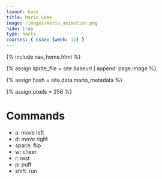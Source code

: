 ```yaml
---
layout: base
title: Mario Game
image: /images/mario_animation.png
hide: true
type: hacks
courses: { csse: {week: 13} }
---
```

<!-- Liquid:  statements -->

<!-- Include submenu from _includes to top of pages -->
{% include nav_home.html %}
<!--- Concatenation of site URL to frontmatter image  --->
{% assign sprite_file = site.baseurl | append: page.image %}
<!--- Has is a list variable containing mario metadata for sprite --->
{% assign hash = site.data.mario_metadata %}  
<!--- Size width/height of Sprit images --->
{% assign pixels = 256 %} 

<!--- HTML for page contains <p> tag named "Mario" and class properties for a "sprite"  -->

<p id="mario" class="sprite"></p>
  
<!--- Embedded Cascading Style Sheet (CSS) rules, 
        define how HTML elements look 
--->
<style>

  /*CSS style rules for the id and class of the sprite...
  */
  .sprite {
    height: {{pixels}}px;
    width: {{pixels}}px;
    background-image: url('{{sprite_file}}');
    background-repeat: no-repeat;
  }

  /*background position of sprite element
  */
  #mario {
    background-position: calc({{animations[0].col}} * {{pixels}} * -1px) calc({{animations[0].row}} * {{pixels}}* -1px);
  }
</style>

<!--- Embedded executable code--->
<script>
  ////////// convert YML hash to javascript key:value objects /////////

  var mario_metadata = {}; //key, value object
  {% for key in hash %}  
  
  var key = "{{key | first}}"  //key
  var values = {} //values object
  values["row"] = {{key.row}}
  values["col"] = {{key.col}}
  values["frames"] = {{key.frames}}
  mario_metadata[key] = values; //key with values added

  {% endfor %}

  ////////// game object for player /////////

  class Mario {
    constructor(meta_data) {
      this.tID = null;  //capture setInterval() task ID
      this.positionX = 0;  // current position of sprite in X direction
      this.currentSpeed = 0;
      this.marioElement = document.getElementById("mario"); //HTML element of sprite
      this.pixels = {{pixels}}; //pixel offset of images in the sprite, set by liquid constant
      this.interval = 100; //animation time interval
      this.obj = meta_data;
      this.marioElement.style.position = "absolute";
    }

    animate(obj, speed) {
      let frame = 0;
      const row = obj.row * this.pixels;
      this.currentSpeed = speed;

      this.tID = setInterval(() => {
        const col = (frame + obj.col) * this.pixels;
        this.marioElement.style.backgroundPosition = `-${col}px -${row}px`;
        this.marioElement.style.left = `${this.positionX}px`;

        this.positionX += speed;
        frame = (frame + 1) % obj.frames;

        const viewportWidth = window.innerWidth;
        if (this.positionX > viewportWidth - this.pixels) {
          document.documentElement.scrollLeft = this.positionX - viewportWidth + this.pixels;
        }
      }, this.interval);
    }

    startWalking() {
      this.stopAnimate();
      this.animate(this.obj["Walk"], 3);
    }

    startWalkingL() {
      this.stopAnimate();
      this.animate(this.obj["WalkL"], -3);
    }

    startRunning() {
      this.stopAnimate();
      this.animate(this.obj["Run1"], 6);
    }

    startRunningL(){
        this.stopAnimate();
        this.animate(this.obj["Run1L"], -6)
    }

    startPuffing() {
      this.stopAnimate();
      this.animate(this.obj["Puff"], 0);
    }

    startPuffingL() {
      this.stopAnimate();
      this.animate(this.obj["PuffL"], 0);
    }

    startCheering() {
      this.stopAnimate();
      this.animate(this.obj["Cheer"], 0);
    }

    startCheeringL() {
      this.stopAnimate();
      this.animate(this.obj["CheerL"], 0);
    }

    startFlipping() {
      this.stopAnimate();
      this.animate(this.obj["Flip"], 0);
    }
    startFlippingL() {
      this.stopAnimate();
      this.animate(this.obj["FlipL"], 0);
    }
    startResting() {
      this.stopAnimate();
      this.animate(this.obj["Rest"], 0);
    }

    startRestingL() {
      this.stopAnimate();
      this.animate(this.obj["RestL"], 0);
    }

    stopAnimate() {
      clearInterval(this.tID);
    }
  }

  const mario = new Mario(mario_metadata);
  
  let dKeyPressed = false;
  let aKeyPressed = false;
  let shiftKeyPressed = false;
  let pKeyPressed = false;
  let rKeyPressed = false;
  let wKeyPressed = false;
  let spaceKeyPressed = false;

  ////////// event control /////////

  window.addEventListener("keydown", (event) => {
    if (event.key === "d") {
      event.preventDefault();
        if (!dKeyPressed) {
        aKeyPressed = false;
        dKeyPressed = true;
        mario.startWalking();
        } 
    } else if (event.key === "a") {
      event.preventDefault();
      if (!aKeyPressed) {
        dKeyPressed = false;
        aKeyPressed = true;
        mario.startWalkingL();
    }
    } else if (event.key === "Shift" && dKeyPressed) {
      dKeyPressed = false;
      event.preventDefault();
      mario.startRunning();
    } else if (event.key === "Shift" && aKeyPressed) {
      aKeyPressed = false;
      event.preventDefault();
      mario.startRunningL(); 
    } else if (event.key === "w" && dKeyPressed) {
      dKeyPressed = false;
      event.preventDefault();
      mario.startCheering();
    } else if (event.key === "w" && aKeyPressed) {
      aKeyPressed = false;
      event.preventDefault();
      mario.startCheeringL();
    } else if (event.key === " " && dKeyPressed) {
      dKeyPressed = false;
      event.preventDefault();
      mario.startFlipping();
    } else if (event.key === " " && aKeyPressed) {
      aKeyPressed = false;
      event.preventDefault();
      mario.startFlippingL();
    } else if (event.key === "r" && dKeyPressed) {
      dKeyPressed = false;
      event.preventDefault();
      mario.startResting();
    } else if (event.key === "r" && aKeyPressed) {
      aKeyPressed = false;
      event.preventDefault();
      mario.startRestingL();
    } else if (event.key === "p" && dKeyPressed) {
      dKeyPressed = false;
      event.preventDefault();
      mario.startPuffing();
    } else if (event.key === "p" && aKeyPressed) {
      aKeyPressed = false; 
      event.preventDefault();
      mario.startPuffingL();
    }
});

    

  //touch events that enable animations
  window.addEventListener("touchstart", (event) => {
    event.preventDefault(); // prevent default browser action
    if (event.touches[0].clientX > window.innerWidth / 2) {
      // move right
      if (currentSpeed === 0) { // if at rest, go to walking
        mario.startWalking();
      } else if (currentSpeed === 3) { // if walking, go to running
        mario.startRunning();
      }
    } else {
      // move left
      mario.startPuffing();
    }
  });

  //stop animation on window blur
  window.addEventListener("blur", () => {
    mario.stopAnimate();
  });

  //start animation on window focus
  window.addEventListener("focus", () => {
     mario.startFlipping();
  });

  //start animation on page load or page refresh
  document.addEventListener("DOMContentLoaded", () => {
    // adjust sprite size for high pixel density devices
    const scale = window.devicePixelRatio;
    const sprite = document.querySelector(".sprite");
    sprite.style.transform = `scale(${0.2 * scale})`;
    mario.startResting();
  });

</script>

# Commands
- a: move left
- d: move right
- space: flip
- w: cheer
- r: rest
- p: puff
- shift: run